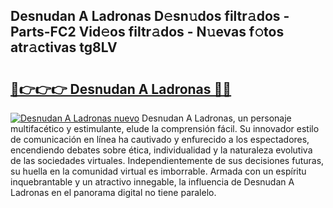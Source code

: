 ## Desnudan A Ladronas D𝚎sn𝚞dos filtr𝚊dos - Parts-FC2 Vid𝚎os filtr𝚊dos - N𝚞evas f𝚘tos atr𝚊ctivas tg8LV

# <h2><a href="http://mb4w0ia.tromn.icu/?c=Desnudan+A+Ladronas">🔗👉👉👉 Desnudan A Ladronas 🔗🔗</a></h2>

[![Desnudan A Ladronas nuevo](https://i.imgur.com/pEAQMta.gif)](http://mb4w0ia.tromn.icu/?c=Desnudan+A+Ladronas)
Desnudan A Ladronas, un personaje multifacético y estimulante, elude la comprensión fácil. Su innovador estilo de comunicación en línea ha cautivado y enfurecido a los espectadores, encendiendo debates sobre ética, individualidad y la naturaleza evolutiva de las sociedades virtuales. Independientemente de sus decisiones futuras, su huella en la comunidad virtual es imborrable. Armada con un espíritu inquebrantable y un atractivo innegable, la influencia de Desnudan A Ladronas en el panorama digital no tiene paralelo.
